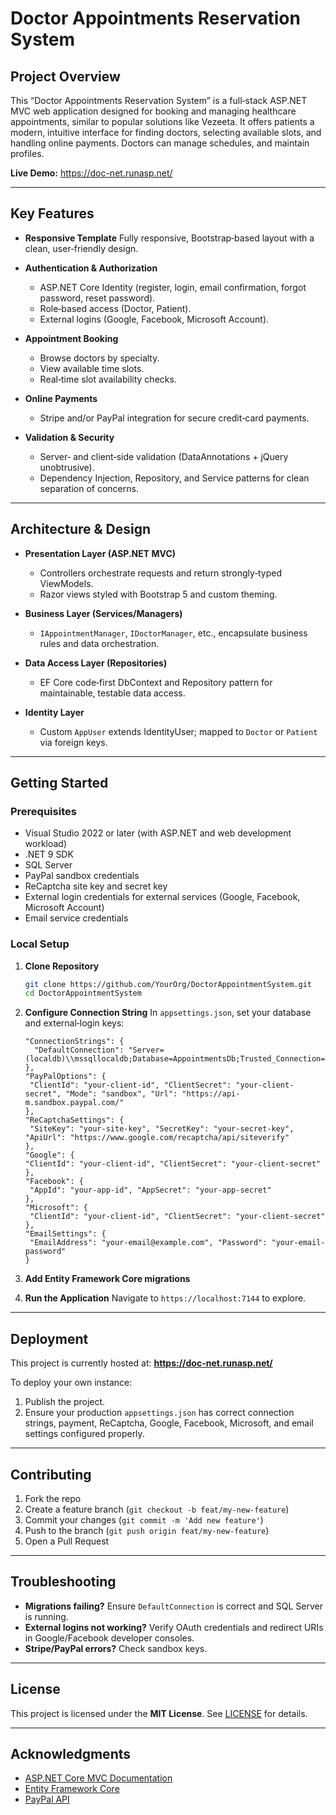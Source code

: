 # Doctor Appointments Reservation System

## Project Overview

This “Doctor Appointments Reservation System” is a full‑stack ASP.NET MVC web application designed for booking and managing healthcare appointments, similar to popular solutions like Vezeeta. It offers patients a modern, intuitive interface for finding doctors, selecting available slots, and handling online payments. Doctors can manage schedules, and maintain profiles.

**Live Demo:**
<https://doc-net.runasp.net/>

---

## Key Features

- **Responsive Template**
  Fully responsive, Bootstrap‑based layout with a clean, user‑friendly design.

- **Authentication & Authorization**
  - ASP.NET Core Identity (register, login, email confirmation, forgot password, reset password).
  - Role‑based access (Doctor, Patient).
  - External logins (Google, Facebook, Microsoft Account).

- **Appointment Booking**
  - Browse doctors by specialty.
  - View available time slots.
  - Real‑time slot availability checks.

- **Online Payments**
  - Stripe and/or PayPal integration for secure credit‑card payments.

- **Validation & Security**
  - Server‑ and client‑side validation (DataAnnotations + jQuery unobtrusive).
  - Dependency Injection, Repository, and Service patterns for clean separation of concerns.

---

## Architecture & Design

- **Presentation Layer (ASP.NET MVC)**
  - Controllers orchestrate requests and return strongly‑typed ViewModels.
  - Razor views styled with Bootstrap 5 and custom theming.

- **Business Layer (Services/Managers)**
  - `IAppointmentManager`, `IDoctorManager`, etc., encapsulate business rules and data orchestration.

- **Data Access Layer (Repositories)**
  - EF Core code‑first DbContext and Repository pattern for maintainable, testable data access.

- **Identity Layer**
  - Custom `AppUser` extends IdentityUser; mapped to `Doctor` or `Patient` via foreign keys.

---

## Getting Started

### Prerequisites

- Visual Studio 2022 or later (with ASP.NET and web development workload)
- .NET 9 SDK
- SQL Server
- PayPal sandbox credentials
- ReCaptcha site key and secret key
- External login credentials for external services (Google, Facebook, Microsoft Account)
- Email service credentials

### Local Setup

1. **Clone Repository**

   ```bash
   git clone https://github.com/YourOrg/DoctorAppointmentSystem.git
   cd DoctorAppointmentSystem
   ```

2. **Configure Connection String**
   In `appsettings.json`, set your database and external‑login keys:

   ```jsonc
   "ConnectionStrings": {
     "DefaultConnection": "Server=(localdb)\\mssqllocaldb;Database=AppointmentsDb;Trusted_Connection=True;"
   },
   "PayPalOptions": {
    "ClientId": "your-client-id", "ClientSecret": "your-client-secret", "Mode": "sandbox", "Url": "https://api-m.sandbox.paypal.com/"
   },
   "ReCaptchaSettings": {
    "SiteKey": "your-site-key", "SecretKey": "your-secret-key", "ApiUrl": "https://www.google.com/recaptcha/api/siteverify"
   },
   "Google": {
   "ClientId": "your-client-id", "ClientSecret": "your-client-secret"
   },
   "Facebook": {
    "AppId": "your-app-id", "AppSecret": "your-app-secret"
   },
   "Microsoft": {
    "ClientId": "your-client-id", "ClientSecret": "your-client-secret"
   },
   "EmailSettings": {
    "EmailAddress": "your-email@example.com", "Password": "your-email-password"
   }
   ```

3. **Add Entity Framework Core migrations**

4. **Run the Application**
   Navigate to `https://localhost:7144` to explore.

---

## Deployment

This project is currently hosted at:
**<https://doc-net.runasp.net/>**

To deploy your own instance:

1. Publish the project.
2. Ensure your production `appsettings.json` has correct connection strings, payment, ReCaptcha, Google, Facebook, Microsoft, and email settings configured properly.

---

## Contributing

1. Fork the repo
2. Create a feature branch (`git checkout -b feat/my-new-feature`)
3. Commit your changes (`git commit -m 'Add new feature'`)
4. Push to the branch (`git push origin feat/my-new-feature`)
5. Open a Pull Request

---

## Troubleshooting

- **Migrations failing?**
  Ensure `DefaultConnection` is correct and SQL Server is running.
- **External logins not working?**
  Verify OAuth credentials and redirect URIs in Google/Facebook developer consoles.
- **Stripe/PayPal errors?**
  Check sandbox keys.

---

## License

This project is licensed under the **MIT License**. See [LICENSE](LICENSE) for details.

---

## Acknowledgments

- [ASP.NET Core MVC Documentation](https://docs.microsoft.com/aspnet/core/mvc/)
- [Entity Framework Core](https://docs.microsoft.com/ef/core/)
- [PayPal API](https://developer.paypal.com/home/)
